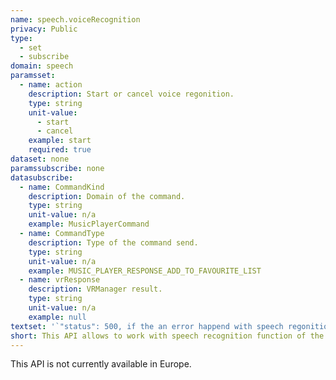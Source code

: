 ```yaml
---
name: speech.voiceRecognition
privacy: Public
type:
  - set
  - subscribe
domain: speech
paramsset:
  - name: action
    description: Start or cancel voice regonition.
    type: string
    unit-value:
      - start
      - cancel
    example: start
    required: true
dataset: none
paramssubscribe: none
datasubscribe:
  - name: CommandKind
    description: Domain of the command.
    type: string
    unit-value: n/a
    example: MusicPlayerCommand
  - name: CommandType
    description: Type of the command send.
    type: string
    unit-value: n/a
    example: MUSIC_PLAYER_RESPONSE_ADD_TO_FAVOURITE_LIST
  - name: vrResponse
    description: VRManager result.
    type: string
    unit-value: n/a
    example: null
textset: '`"status": 500, if the an error happend with speech regonition.'
short: This API allows to work with speech recognition function of the vehicle.
---
```


This API is not currently available in Europe.
